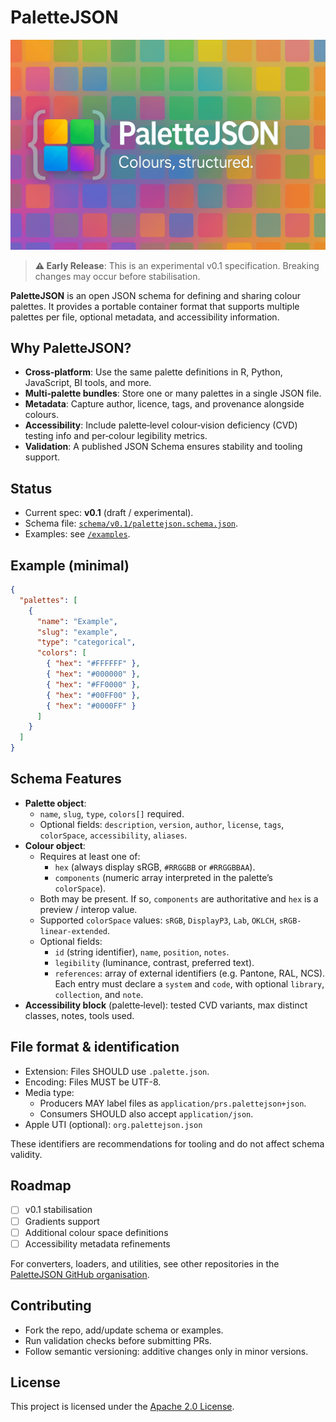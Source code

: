 # PaletteJSON

![PaletteJSON Banner](assets/palettejson_social.png)

> **⚠️ Early Release**: This is an experimental v0.1 specification. Breaking changes may occur before stabilisation.

**PaletteJSON** is an open JSON schema for defining and sharing colour palettes. It provides a portable container format that supports multiple palettes per file, optional metadata, and accessibility information.

## Why PaletteJSON?

- **Cross‑platform**: Use the same palette definitions in R, Python, JavaScript, BI tools, and more.
- **Multi‑palette bundles**: Store one or many palettes in a single JSON file.
- **Metadata**: Capture author, licence, tags, and provenance alongside colours.
- **Accessibility**: Include palette‑level colour‑vision deficiency (CVD) testing info and per‑colour legibility metrics.
- **Validation**: A published JSON Schema ensures stability and tooling support.

## Status

- Current spec: **v0.1** (draft / experimental).
- Schema file: [`schema/v0.1/palettejson.schema.json`](schema/v0.1/palettejson.schema.json).
- Examples: see [`/examples`](examples).

## Example (minimal)

```json
{
  "palettes": [
    {
      "name": "Example",
      "slug": "example",
      "type": "categorical",
      "colors": [
        { "hex": "#FFFFFF" },
        { "hex": "#000000" },
        { "hex": "#FF0000" },
        { "hex": "#00FF00" },
        { "hex": "#0000FF" }
      ]
    }
  ]
}
```

## Schema Features

- **Palette object**:
  - `name`, `slug`, `type`, `colors[]` required.
  - Optional fields: `description`, `version`, `author`, `license`, `tags`, `colorSpace`, `accessibility`, `aliases`.
- **Colour object**:
  - Requires at least one of:
    - `hex` (always display sRGB, `#RRGGBB` or `#RRGGBBAA`).
    - `components` (numeric array interpreted in the palette’s `colorSpace`).
  - Both may be present. If so, `components` are authoritative and `hex` is a preview / interop value.
  - Supported `colorSpace` values: `sRGB`, `DisplayP3`, `Lab`, `OKLCH`, `sRGB-linear-extended`.
  - Optional fields:
    - `id` (string identifier), `name`, `position`, `notes`.
    - `legibility` (luminance, contrast, preferred text).
    - `references`: array of external identifiers (e.g. Pantone, RAL, NCS).  
      Each entry must declare a `system` and `code`, with optional `library`, `collection`, and `note`.
- **Accessibility block** (palette‑level): tested CVD variants, max distinct classes, notes, tools used.

## File format & identification

- Extension: Files SHOULD use `.palette.json`.
- Encoding: Files MUST be UTF-8.
- Media type:
  - Producers MAY label files as `application/prs.palettejson+json`.
  - Consumers SHOULD also accept `application/json`.
- Apple UTI (optional): `org.palettejson.json`

These identifiers are recommendations for tooling and do not affect schema validity.

## Roadmap

- [ ] v0.1 stabilisation
- [ ] Gradients support
- [ ] Additional colour space definitions
- [ ] Accessibility metadata refinements

For converters, loaders, and utilities, see other repositories in the
[PaletteJSON GitHub organisation](https://github.com/palettejson).

## Contributing

- Fork the repo, add/update schema or examples.
- Run validation checks before submitting PRs.
- Follow semantic versioning: additive changes only in minor versions.

## License

This project is licensed under the [Apache 2.0 License](LICENSE).
